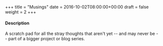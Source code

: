 +++
title = "Musings"
date = 2016-10-02T08:00:00+00:00
draft = false
weight = 2
+++

#### Description

A scratch pad for all the stray thoughts that aren't yet -- and may never be --
part of a bigger project or blog series.
